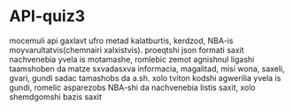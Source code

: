 # API-quiz3
mocemuli api gaxlavt ufro metad kalatburtis, kerdzod, NBA-is moyvarultatvis(chemnairi xalxistvis). proeqtshi json formati saxit nachvenebia yvela is motamashe, romlebic zemot agnishnul ligashi taamshoben da matze sxvadasxva informacia, magalitad, misi wona, saxeli, gvari, gundi sadac tamashobs da a.sh. xolo tviton kodshi agwerilia yvela is gundi, romelic asparezobs NBA-shi da nachvenebia listis saxit, xolo shemdgomshi bazis saxit
